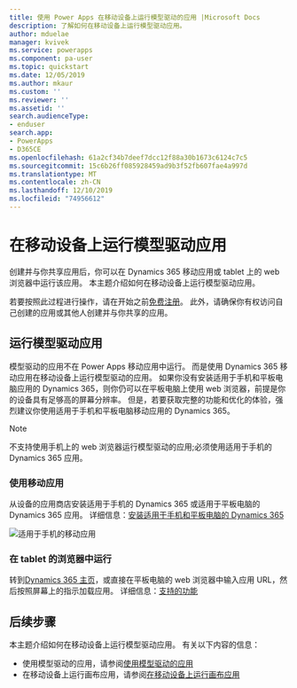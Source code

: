 ```yaml
---
title: 使用 Power Apps 在移动设备上运行模型驱动的应用 |Microsoft Docs
description: 了解如何在移动设备上运行模型驱动应用。
author: mduelae
manager: kvivek
ms.service: powerapps
ms.component: pa-user
ms.topic: quickstart
ms.date: 12/05/2019
ms.author: mkaur
ms.custom: ''
ms.reviewer: ''
ms.assetid: ''
search.audienceType:
- enduser
search.app:
- PowerApps
- D365CE
ms.openlocfilehash: 61a2cf34b7deef7dcc12f88a30b1673c6124c7c5
ms.sourcegitcommit: 15c6b26ff085928459ad9b3f52fb607fae4a997d
ms.translationtype: MT
ms.contentlocale: zh-CN
ms.lasthandoff: 12/10/2019
ms.locfileid: "74956612"
---
```

# <a name="run-a-model-driven-app-on-a-mobile-device"></a>在移动设备上运行模型驱动应用

创建并与你共享应用后，你可以在 Dynamics 365 移动应用或 tablet 上的 web 浏览器中运行该应用。 本主题介绍如何在移动设备上运行模型驱动应用。 

若要按照此过程进行操作，请在开始之前[免费注册](https://make.powerapps.com/signup?redirect=marketing&email=)。 此外，请确保你有权访问自己创建的应用或其他人创建并与你共享的应用。

## <a name="run-the-model-driven-app"></a>运行模型驱动应用

模型驱动的应用不在 Power Apps 移动应用中运行。 而是使用 Dynamics 365 移动应用在移动设备上运行模型驱动的应用。 如果你没有安装适用于手机和平板电脑应用的 Dynamics 365，则你仍可以在平板电脑上使用 web 浏览器，前提是你的设备具有足够高的屏幕分辨率。 但是，若要获取完整的功能和优化的体验，强烈建议你使用适用于手机和平板电脑移动应用的 Dynamics 365。 

> [!NOTE]
> 不支持使用手机上的 web 浏览器运行模型驱动的应用;必须使用适用于手机的 Dynamics 365 应用。 

### <a name="use-the-mobile-app"></a>使用移动应用
从设备的应用商店安装适用于手机的 Dynamics 365 或适用于平板电脑的 Dynamics 365 应用。 详细信息：[安装适用于手机和平板电脑的 Dynamics 365](https://docs.microsoft.com/dynamics365/customer-engagement/mobile-app/install-dynamics-365-for-phones-and-tablets)

 ![适用于手机的移动应用](media/run-app-client-model-driven/mobile-app-for-phone.png)

### <a name="run-in-your-tablets-browser"></a>在 tablet 的浏览器中运行
转到[Dynamics 365 主页](https://home.dynamics.com)，或直接在平板电脑的 web 浏览器中输入应用 URL，然后按照屏幕上的指示加载应用。 详细信息：[支持的功能](https://docs.microsoft.com/dynamics365/mobile-app/support-phones-tablets#supported-tablets-to-run-model-driven-apps-in-your-web-browser)


## <a name="next-steps"></a>后续步骤
本主题介绍如何在移动设备上运行模型驱动应用。 有关以下内容的信息：
- 使用模型驱动的应用，请参阅[使用模型驱动的应用](use-model-driven-apps.md)
- 在移动设备上运行画布应用，请参阅[在移动设备上运行画布应用](run-app-client.md)
